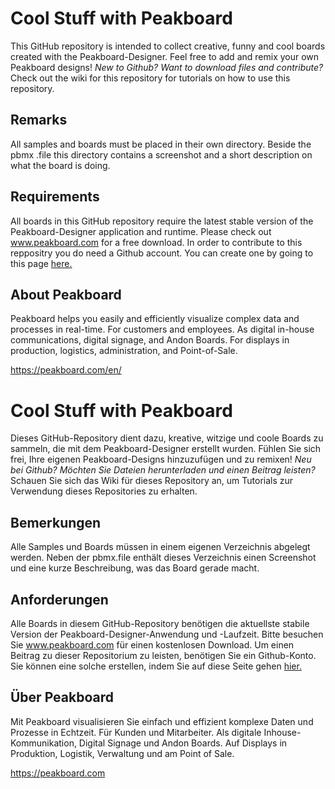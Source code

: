 # Cool Stuff with Peakboard
This GitHub repository is intended to collect creative, funny and cool boards created with the Peakboard-Designer. Feel free to add and remix your own Peakboard designs! *New to Github? Want to download files and contribute?* Check out the wiki for this repository for tutorials on how to use this repository.

## Remarks
All samples and boards must be placed in their own directory. Beside the pbmx .file this directory contains a screenshot and a short description on what the board is doing.

## Requirements
All boards in this GitHub repository require the latest stable version of  the Peakboard-Designer application and runtime. Please check out www.peakboard.com for a free download. In order to contribute to this reppositry you do need a Github account. You can create one by going to this page [here.](https://github.com/join)
## About Peakboard 
 
Peakboard helps you easily and efficiently visualize complex data and processes in real-time. For customers and employees. As digital in-house communications, digital signage, and Andon Boards. For displays in production, logistics, administration, and Point-of-Sale.  
 
https://peakboard.com/en/  

# Cool Stuff with Peakboard
Dieses GitHub-Repository dient dazu, kreative, witzige und coole Boards zu sammeln, die mit dem Peakboard-Designer erstellt wurden. Fühlen Sie sich frei, Ihre eigenen Peakboard-Designs hinzuzufügen und zu remixen! *Neu bei Github? Möchten Sie Dateien herunterladen und einen Beitrag leisten?* Schauen Sie sich das Wiki für dieses Repository an, um Tutorials zur Verwendung dieses Repositories zu erhalten. 

## Bemerkungen
Alle Samples und Boards müssen in einem eigenen Verzeichnis abgelegt werden. Neben der pbmx.file enthält dieses Verzeichnis einen Screenshot und eine kurze Beschreibung, was das Board gerade macht.

## Anforderungen
Alle Boards in diesem GitHub-Repository benötigen die aktuellste stabile Version der Peakboard-Designer-Anwendung und -Laufzeit. Bitte besuchen Sie www.peakboard.com für einen kostenlosen Download. Um einen Beitrag zu dieser Repositorium zu leisten, benötigen Sie ein Github-Konto. Sie können eine solche erstellen, indem Sie auf diese Seite gehen [hier.](https://github.com/join)

## Über Peakboard 
Mit Peakboard visualisieren Sie einfach und effizient komplexe Daten und Prozesse in Echtzeit. Für Kunden und Mitarbeiter. Als digitale Inhouse-Kommunikation, Digital Signage und Andon Boards. Auf Displays in Produktion, Logistik, Verwaltung und am Point of Sale.

https://peakboard.com  
